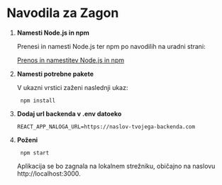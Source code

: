 # Navodila za Zagon

1. **Namesti Node.js in npm**

   Prenesi in namesti Node.js ter npm po navodilih na uradni strani:

   [Prenos in namestitev Node.js in npm](https://docs.npmjs.com/downloading-and-installing-node-js-and-npm)

2. **Namesti potrebne pakete**

   V ukazni vrstici zaženi naslednji ukaz:


        npm install


3. **Dodaj url backenda v .env datoeko**

    ```
    REACT_APP_NALOGA_URL=https://naslov-tvojega-backenda.com
    ```

4. **Poženi**

        npm start

    Aplikacija se bo zagnala na lokalnem strežniku, običajno na naslovu http://localhost:3000. 